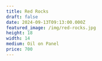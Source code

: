 ```yaml
---
title: Red Rocks
draft: false
date: 2024-09-13T09:13:00.000Z
featured_image: /img/red-rocks.jpg
height: 18
width: 14
medium: Oil on Panel
price: 700
---
```

